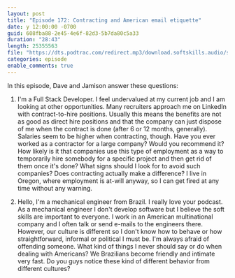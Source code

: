 ```yaml
---
layout: post
title: "Episode 172: Contracting and American email etiquette"
date: y 12:00:00 -0700
guid: 608fba88-2e45-4e6f-82d3-5b7da80c5a33
duration: "28:43"
length: 25355563
file: "https://dts.podtrac.com/redirect.mp3/download.softskills.audio/sse-172.mp3"
categories: episode
enable_comments: true
---
```


In this episode, Dave and Jamison answer these questions:

1. I'm a Full Stack Developer. I feel undervalued at my current job and I am looking at other opportunities. Many recruiters approach me on LinkedIn with contract-to-hire positions. Usually this means the benefits are not as good as direct hire positions and that the company can just dispose of me when the contract is done (after 6 or 12 months, generally). Salaries seem to be higher when contracting, though.
   Have you ever worked as a contractor for a large company? Would you recommend it? How likely is it that companies use this type of employment as a way to temporarily hire somebody for a specific project and then get rid of them once it's done? What signs should I look for to avoid such companies? Does contracting actually make a difference? I live in Oregon, where employment is at-will anyway, so I can get fired at any time without any warning.


2. Hello, I'm a mechanical engineer from Brazil. I really love your podcast. As a mechanical engineer I don't develop software but I believe the soft skills are important to everyone.
   I work in an American multinational company and I often talk or send e-mails to the engineers there. However, our culture is different so I don't know how to behave or how straightforward, informal or political I must be. I'm always afraid of offending someone. What kind of things I never should say or do when dealing with Americans? We Brazilians become friendly and intimate very fast. Do you guys notice these kind of different behavior from different cultures?
